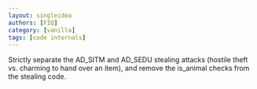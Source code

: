 ```yaml
---
layout: singleidea
authors: [FIQ]
category: [vanilla]
tags: [code internals]
---
```

Strictly separate the AD_SITM and AD_SEDU stealing attacks (hostile theft vs. charming to hand over an item), and remove the is_animal checks from the stealing code.
